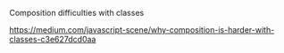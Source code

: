 Composition difficulties with classes

https://medium.com/javascript-scene/why-composition-is-harder-with-classes-c3e627dcd0aa
